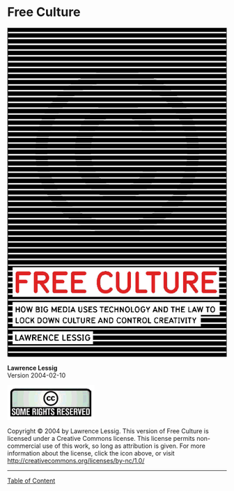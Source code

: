 # Free Culture

![Free Culture Cover](../assets/cover.png)

**Lawrence Lessig**  
Version 2004-02-10

![CC BY-NC v1.0](../assets/cc.png)

Copyright © 2004 by Lawrence Lessig. This version of Free Culture is licensed under a Creative Commons license. This license permits non-commercial use of this work, so long as attribution is given. For more information about the license, click the icon above, or visit <http://creativecommons.org/licenses/by-nc/1.0/>

---
[Table of Content](./00-toc.md)
